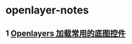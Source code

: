 # openlayer-notes

## 1 [Openlayers 加载常用的底图控件](https://github.com/lovewhoilove/openlayer-notes/tree/main/1.%20map-controls)
